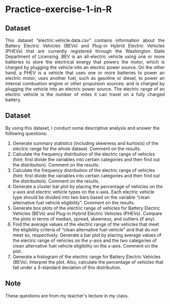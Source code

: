 # Practice-exercise-1-in-R

<h2><strong>Dataset</strong></h2>
<p align="justify"> 
    This dataset “electric.vehicle.data.csv” contains information about the Battery Electric Vehicles (BEVs) and Plug-in Hybrid Electric Vehicles (PHEVs) that are currently registered through the Washington State Department of Licensing. BEV is an all-electric vehicle using one or more batteries to store the electrical energy that powers the motor, which is charged by plugging the vehicle into an electric power source. On the other hand, a PHEV is a vehicle that uses one or more batteries to power an electric motor; uses another fuel, such as gasoline or diesel, to power an internal combustion engine or other propulsion sources; and is charged by plugging the vehicle into an electric power source. The electric range of an electric vehicle is the number of miles it can travel on a fully charged battery.
</p>

<h2><strong>Dataset</strong></h2>
    By using this dataset, I conduct some descriptive analysis and answer the following questions:



1. Generate summary statistics (including skewness and kurtosis) of the electric range for the whole dataset. Comment on the results.
2. Calculate the frequency distribution of the electric range of vehicles (hint: first divide the variables into certain categories and then find out the distribution). Comment on the results. 
3. Calculate the frequency distribution of the electric range of vehicles (hint: first divide the variables into certain categories and then find out the distribution). Comment on the results. 
4. Generate a cluster bar plot by placing the percentage of vehicles on the y-axis and electric vehicle types on the x-axis. Each electric vehicle type should be divided into two bars based on the variable “clean alternative fuel vehicle eligibility”. Comment on the results.
5. Generate box plots of the electric range of vehicles for Battery Electric Vehicles (BEVs) and Plug-in Hybrid Electric Vehicles (PHEVs). Compare the plots in terms of median, spread, skewness, and outliers (if any). 
6. Find the average values of the electric range of the vehicles that meet the eligibility criteria of “clean alternative fuel vehicle” and that do not meet so, respectively. Generate a bar plot by placing average values of the electric range of vehicles on the y-axis and the two categories of clean alternative fuel vehicle eligibility on the x-axis. Comment on the plot. 
7. Generate a histogram of the electric range for Battery Electric Vehicles (BEVs). Interpret the plot. Also, calculate the percentage of vehicles that fall under a 3-standard deviation of this distribution.
  
<h2><strong>Note</strong></h2>
These questions are from my teacher's lecture in my class.
